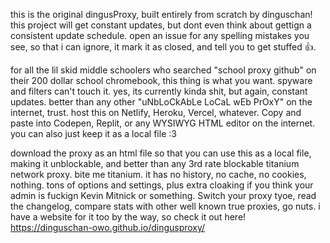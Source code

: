 this is the original dingusProxy, built entirely from scratch by dinguschan! this project will get constant updates, but dont even think about gettign a consistent update schedule. open an issue for any spelling mistakes you see, so that i can ignore, it mark it as closed, and tell you to get stuffed 👍. 

for all the lil skid middle schoolers who searched "school proxy github" on their 200 dollar school chromebook, this thing is what you want. spyware and filters can't touch it. yes, its currently kinda shit, but again, constant updates. better than any other "uNbLoCkAbLe LoCaL wEb PrOxY" on the internet, trust. host this on Netlify, Heroku, Vercel, whatever. Copy and paste into Codepen, Replit, or any WYSIWYG HTML editor on the internet. you can also just keep it as a local file :3

download the proxy as an html file so that you can use this as a local file, making it unblockable, and better than any 3rd rate blockable titanium network proxy. bite me titanium. it has no history, no cache, no cookies, nothing. tons of options and settings, plus extra cloaking if you think your admin is fuckign Kevin Mitnick or something. Switch your proxy tyoe, read the changelog, compare stats with other well known true proxies, go nuts. i have a website for it too by the way, so check it out here! https://dinguschan-owo.github.io/dingusproxy/
